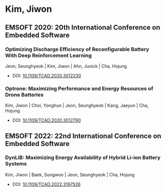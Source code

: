 # Kim, Jiwon

## EMSOFT 2020: 20th International Conference on Embedded Software

### Optimizing Discharge Efficiency of Reconfigurable Battery With Deep Reinforcement Learning
Jeon, Seunghyeok | Kim, Jiwon | Ahn, Junick | Cha, Hojung
* DOI: [10.1109/TCAD.2020.3012230](https://doi.org/10.1109/TCAD.2020.3012230)

### Optrone: Maximizing Performance and Energy Resources of Drone Batteries
Kim, Jiwon | Choi, Yonghun | Jeon, Seunghyeok | Kang, Jaeyun | Cha, Hojung
* DOI: [10.1109/TCAD.2020.3012790](https://doi.org/10.1109/TCAD.2020.3012790)

## EMSOFT 2022: 22nd International Conference on Embedded Software

### DynLiB: Maximizing Energy Availability of Hybrid Li-ion Battery Systems
Kim, Jiwon | Baek, Sungwoo | Jeon, Seunghyeok | Cha, Hojung
* DOI: [10.1109/TCAD.2022.3197526](https://doi.org/10.1109/TCAD.2022.3197526)

